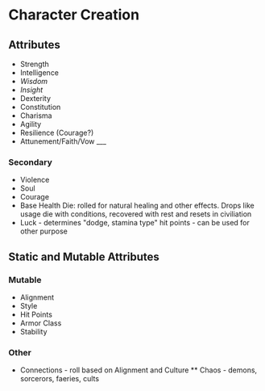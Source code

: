 # Character Creation

## Attributes

* Strength
* Intelligence
* _Wisdom_
* _Insight_
* Dexterity
* Constitution
* Charisma
* Agility
* Resilience (Courage?)
* Attunement/Faith/Vow ___

### Secondary

* Violence
* Soul
* Courage
* Base Health Die: rolled for natural healing and other effects.  Drops like usage die with conditions, recovered with rest and resets in civiliation
* Luck - determines "dodge, stamina type" hit points - can be used for other purpose

## Static and Mutable Attributes


### Mutable
* Alignment
* Style
* Hit Points
* Armor Class
* Stability

### Other
* Connections - roll based on Alignment and Culture
** Chaos - demons, sorcerors, faeries, cults